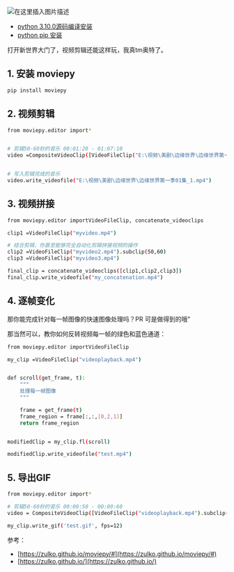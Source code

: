 
![在这里插入图片描述](https://i-blog.csdnimg.cn/blog_migrate/91fc1e8e4a8d49f5721ad7fea721cdd5.png)


 - [python 3.10.0源码编译安装](https://ghostwritten.blog.csdn.net/article/details/122587523)
 - [python pip 安装](https://ghostwritten.blog.csdn.net/article/details/104273575)

打开新世界大门了，视频剪辑还能这样玩，我真tm奥特了。

##  1. 安装 moviepy

```bash
pip install moviepy
```

## 2. 视频剪辑

```bash
from moviepy.editor import*


# 剪辑50-60秒的音乐 00:01:20 - 01:07:10
video =CompositeVideoClip([VideoFileClip("E:\视频\美剧\边缘世界\边缘世界第一季01集.mp4").subclip(70,80)])


# 写入剪辑完成的音乐
video.write_videofile("E:\视频\美剧\边缘世界\边缘世界第一季01集_1.mp4")
```

## 3. 视频拼接

```bash
from moviepy.editor importVideoFileClip, concatenate_videoclips

clip1 =VideoFileClip("myvideo.mp4")

# 结合剪辑，你甚至能够完全自动化剪辑拼接视频的操作
clip2 =VideoFileClip("myvideo2.mp4").subclip(50,60)
clip3 =VideoFileClip("myvideo3.mp4")

final_clip = concatenate_videoclips([clip1,clip2,clip3])
final_clip.write_videofile("my_concatenation.mp4")
```
## 4. 逐帧变化
那你能完成针对每一帧图像的快速图像处理吗？PR 可是做得到的哦”

那当然可以，教你如何反转视频每一帧的绿色和蓝色通道：

```bash
from moviepy.editor importVideoFileClip

my_clip =VideoFileClip("videoplayback.mp4")


def scroll(get_frame, t):
    """
    处理每一帧图像
    """

    frame = get_frame(t)
    frame_region = frame[:,:,[0,2,1]]
    return frame_region


modifiedClip = my_clip.fl(scroll)

modifiedClip.write_videofile("test.mp4")
```
## 5. 导出GIF

```bash
from moviepy.editor import*

# 剪辑50-60秒的音乐 00:00:50 - 00:00:60
video = CompositeVideoClip([VideoFileClip("videoplayback.mp4").subclip(50,60)])

my_clip.write_gif('test.gif', fps=12)
```

参考：

 - [https://zulko.github.io/moviepy/#](https://zulko.github.io/moviepy/#)
 - [https://zulko.github.io/](https://zulko.github.io/)


